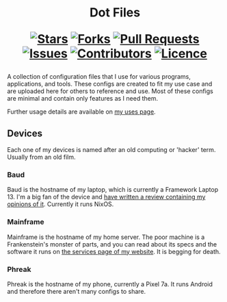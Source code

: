<h1 align="center">
  Dot Files
  
  [![Stars](https://img.shields.io/github/stars/DeclanChidlow/dotfiles?style=flat-square&logoColor=white)](https://github.com/DeclanChidlow/dotfiles/stargazers)
  [![Forks](https://img.shields.io/github/forks/DeclanChidlow/dotfiles?style=flat-square&logoColor=white)](https://github.com/DeclanChidlow/dotfiles/network/members)
  [![Pull Requests](https://img.shields.io/github/issues-pr/DeclanChidlow/dotfiles?style=flat-square&logoColor=white)](https://github.com/DeclanChidlow/dotfiles/pulls)
  [![Issues](https://img.shields.io/github/issues/DeclanChidlow/dotfiles?style=flat-square&logoColor=white)](https://github.com/DeclanChidlow/dotfiles/issues)
  [![Contributors](https://img.shields.io/github/contributors/DeclanChidlow/dotfiles?style=flat-square&logoColor=white)](https://github.com/DeclanChidlow/dotfiles/graphs/contributors)
  [![Licence](https://img.shields.io/github/license/DeclanChidlow/dotfiles?style=flat-square&logoColor=white)](https://github.com/DeclanChidlow/dotfiles/blob/main/LICENCE)
</h1>

A collection of configuration files that I use for various programs, applications, and tools. These configs are created to fit my use case and are uploaded here for others to reference and use. Most of these configs are minimal and contain only features as I need them.

Further usage details are available on [my uses page](https://vale.rocks/uses). 

## Devices

Each one of my devices is named after an old computing or 'hacker' term. Usually from an old film.

### Baud

Baud is the hostname of my laptop, which is currently a Framework Laptop 13. I'm a big fan of the device and [have written a review containing my opinions of it](https://vale.rocks/posts/a-year-with-the-framework-laptop-13). Currently it runs NixOS.

### Mainframe

Mainframe is the hostname of my home server. The poor machine is a Frankenstein's monster of parts, and you can read about its specs and the software it runs on [the services page of my website](https://vale.rocks/services). It is begging for death.

### Phreak

Phreak is the hostname of my phone, currently a Pixel 7a. It runs Android and therefore there aren't many configs to share.
